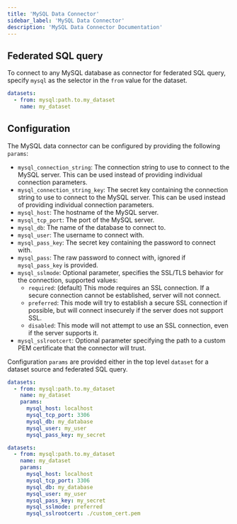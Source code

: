 ```yaml
---
title: 'MySQL Data Connector'
sidebar_label: 'MySQL Data Connector'
description: 'MySQL Data Connector Documentation'
---
```


## Federated SQL query

To connect to any MySQL database as connector for federated SQL query, specify `mysql` as the selector in the `from` value for the dataset.

```yaml
datasets:
  - from: mysql:path.to.my_dataset
    name: my_dataset
```

## Configuration

The MySQL data connector can be configured by providing the following `params`:

- `mysql_connection_string`: The connection string to use to connect to the MySQL server. This can be used instead of providing individual connection parameters.
- `mysql_connection_string_key`: The secret key containing the connection string to use to connect to the MySQL server. This can be used instead of providing individual connection parameters.
- `mysql_host`: The hostname of the MySQL server.
- `mysql_tcp_port`: The port of the MySQL server.
- `mysql_db`: The name of the database to connect to.
- `mysql_user`: The username to connect with.
- `mysql_pass_key`: The secret key containing the password to connect with.
- `mysql_pass`: The raw password to connect with, ignored if `mysql_pass_key` is provided.
- `mysql_sslmode`: Optional parameter, specifies the SSL/TLS behavior for the connection, supported values:
  - `required`: (default) This mode requires an SSL connection. If a secure connection cannot be established, server will not connect.
  - `preferred`: This mode will try to establish a secure SSL connection if possible, but will connect insecurely if the server does not support SSL.
  - `disabled`: This mode will not attempt to use an SSL connection, even if the server supports it.
- `mysql_sslrootcert`: Optional parameter specifying the path to a custom PEM certificate that the connector will trust.

Configuration `params` are provided either in the top level `dataset` for a dataset source and federated SQL query.

```yaml
datasets:
  - from: mysql:path.to.my_dataset
    name: my_dataset
    params:
      mysql_host: localhost
      mysql_tcp_port: 3306
      mysql_db: my_database
      mysql_user: my_user
      mysql_pass_key: my_secret
```

```yaml
datasets:
  - from: mysql:path.to.my_dataset
    name: my_dataset
    params:
      mysql_host: localhost
      mysql_tcp_port: 3306
      mysql_db: my_database
      mysql_user: my_user
      mysql_pass_key: my_secret
      mysql_sslmode: preferred
      mysql_sslrootcert: ./custom_cert.pem
```
